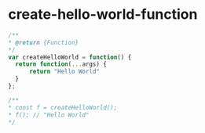 
  # create-hello-world-function

  ```javascript
  /**
 * @return {Function}
 */
var createHelloWorld = function() {
    return function(...args) {
        return "Hello World"
    }
};

/**
 * const f = createHelloWorld();
 * f(); // "Hello World"
 */
  ```
  